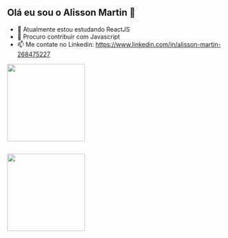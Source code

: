 ## Olá eu sou o Alisson Martin 👋


- 🌱 Atualmente estou estudando ReactJS
- 👯 Procuro contribuir com Javascript
- 📫 Me contate no Linkedin: https://www.linkedin.com/in/alisson-martin-268475227

<div>
  <img height="180em" src="https://github-readme-stats.vercel.app/api?username=AlissonMartin&show_icons=true&theme=dark">
</div>

##

<div>
  <img height= "180em" src="https://github-readme-stats.vercel.app/api/top-langs/?username=AlissonMartin&layout=compact"
</div>
